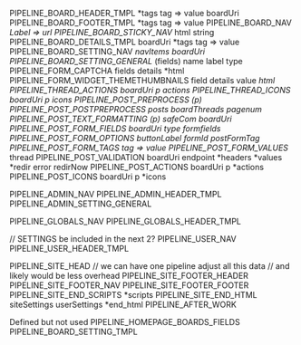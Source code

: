 PIPELINE_BOARD_HEADER_TMPL
  *tags
    tag => value
  boardUri
PIPELINE_BOARD_FOOTER_TMPL
  *tags
    tag => value
PIPELINE_BOARD_NAV
  *Label => url
PIPELINE_BOARD_STICKY_NAV*
  html string
PIPELINE_BOARD_DETAILS_TMPL
  boardUri
  *tags
    tag => value
PIPELINE_BOARD_SETTING_NAV
  *navItems
  boardUri
PIPELINE_BOARD_SETTING_GENERAL* (fields)
  name
    label
    type
PIPELINE_FORM_CAPTCHA
  fields
  details
  *html
PIPELINE_FORM_WIDGET_THEMETHUMBNAILS
  field
  details
  value
  *html
PIPELINE_THREAD_ACTIONS
  boardUri
  p
  *actions
PIPELINE_THREAD_ICONS
  boardUri
  p
  *icons
PIPELINE_POST_PREPROCESS (p)
PIPELINE_POST_POSTPREPROCESS
  posts
  boardThreads
  pagenum
PIPELINE_POST_TEXT_FORMATTING (p)*
  safeCom
  boardUri
PIPELINE_POST_FORM_FIELDS
  boardUri
  type
  *formfields
PIPELINE_POST_FORM_OPTIONS*
  buttonLabel
  formId
  postFormTag
PIPELINE_POST_FORM_TAGS*
  tag => value
PIPELINE_POST_FORM_VALUES*
  thread
PIPELINE_POST_VALIDATION
  boardUri
  endpoint
  *headers
  *values
  *redir
  error
  redirNow
PIPELINE_POST_ACTIONS
  boardUri
  p
  *actions
PIPELINE_POST_ICONS
  boardUri
  p
  *icons

PIPELINE_ADMIN_NAV
PIPELINE_ADMIN_HEADER_TMPL
PIPELINE_ADMIN_SETTING_GENERAL

PIPELINE_GLOBALS_NAV
PIPELINE_GLOBALS_HEADER_TMPL

// SETTINGS be included in the next 2?
PIPELINE_USER_NAV
PIPELINE_USER_HEADER_TMPL

PIPELINE_SITE_HEAD
// we can have one pipeline adjust all this data
// and likely would be less overhead
PIPELINE_SITE_FOOTER_HEADER
PIPELINE_SITE_FOOTER_NAV
PIPELINE_SITE_FOOTER_FOOTER
PIPELINE_SITE_END_SCRIPTS
  *scripts
PIPELINE_SITE_END_HTML
  siteSettings
  userSettings
  *end_html
PIPELINE_AFTER_WORK


Defined but not used
  PIPELINE_HOMEPAGE_BOARDS_FIELDS
  PIPELINE_BOARD_SETTING_TMPL